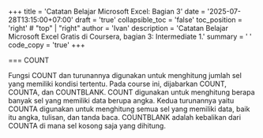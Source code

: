 +++
title = 'Catatan Belajar Microsoft Excel: Bagian 3'
date = '2025-07-28T13:15:00+07:00'
draft = 'true'
collapsible_toc = 'false'
toc_position = 'right' # "top" | "right"
author = 'Ivan'
description = 'Catatan Belajar Microsoft Excel Gratis di Coursera, bagian 3: Intermediate 1.'
summary = ' '
code_copy = 'true'
+++

=== COUNT

Fungsi COUNT dan turunannya digunakan untuk menghitung jumlah sel yang memiliki kondisi tertentu. Pada course ini, dijabarkan COUNT, COUNTA, dan COUNTBLANK. COUNT digunakan untuk menghitung berapa banyak sel yang memiliki data berupa angka. Kedua turunannya yaitu COUNTA digunakan untuk menghitung semua sel yang memiliki data, baik itu angka, tulisan, dan tanda baca. COUNTBLANK adalah kebalikan dari COUNTA di mana sel kosong saja yang dihitung.
